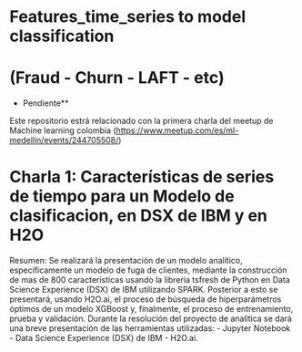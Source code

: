 # Features_time_series to model classification 
# (Fraud - Churn - LAFT - etc)
* Pendiente**

Este repositorio estrá relacionado con la primera charla del meetup de Machine learning colombia (https://www.meetup.com/es/ml-medellin/events/244705508/)

# Charla 1: Características de series de tiempo para un Modelo de clasificacion, en DSX de IBM y en H2O

Resumen: Se realizará la presentación de un modelo analítico, específicamente un modelo de fuga de clientes, mediante la construcción de mas de 800 caracteristicas usando la libreria tsfresh de Python en Data Science Experience (DSX) de IBM utilizando SPARK. Posterior a esto se presentará, usando H2O.ai, el proceso de búsqueda de hiperparámetros óptimos de un modelo XGBoost y, finalmente, el proceso de entrenamiento, prueba y validación. Durante la resolución del proyecto de analítica se dará una breve presentación de las herramientas utilizadas: - Jupyter Notebook - Data Science Experience (DSX) de IBM - H2O.ai.
